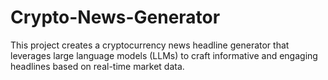 # Crypto-News-Generator
This project creates a cryptocurrency news headline generator that leverages large language models (LLMs) to craft informative and engaging headlines based on real-time market data.